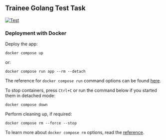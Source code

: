 ## Trainee Golang Test Task
[![Test](https://github.com/YuriyLisovskiy/borsch-runner-service/actions/workflows/ci.yml/badge.svg?branch=main)](https://github.com/YuriyLisovskiy/borsch-runner-service/actions/workflows/ci.yml)

### Deployment with Docker
Deploy the app:
```shell
docker compose up
```
or:
```shell
docker compose run app --rm --detach
```

The reference for `docker compose run` command options can be found
[here](https://docs.docker.com/engine/reference/commandline/compose_run/#options).

To stop containers, press `Ctrl+C` or run the command below if you started them in detached mode:
```shell
docker compose down
```

Perform cleaning up, if required:
```shell
docker compose rm --force --stop
```

To learn more about `docker compose rm` options, read the
[reference](https://docs.docker.com/engine/reference/commandline/compose_rm/#options).
